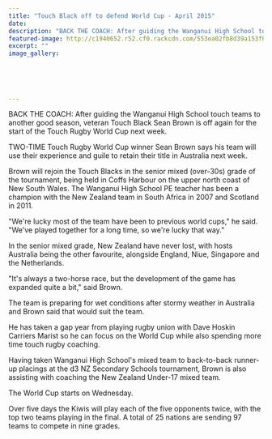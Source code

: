 ```yaml
---
title: "Touch Black off to defend World Cup - April 2015"
date: 
description: "BACK THE COACH: After guiding the Wanganui High School touch teams to another good season, veteran Touch Black Sean Brown is off again for the start of the Touch Rugby World Cup next week, 24/4/15..."
featured-image: http://c1940652.r52.cf0.rackcdn.com/553ea02fb8d39a153f0002d1/sean-brown-24.4.15.jpg
excerpt: ""
image_gallery:
    
    
    
    
    
---
```


<p><span>BACK THE COACH: After guiding the Wanganui High School touch teams to another good season, veteran Touch Black Sean Brown is off again for the start of the Touch Rugby World Cup next week.</span></p>
<p>TWO-TIME Touch Rugby World Cup winner Sean Brown says his team will use their experience and guile to retain their title in Australia next week.</p>
<p>Brown will rejoin the Touch Blacks in the senior mixed (over-30s) grade of the tournament, being held in Coffs Harbour on the upper north coast of New South Wales. The Wanganui High School PE teacher has been a champion with the New Zealand team in South Africa in 2007 and Scotland in 2011.</p>
<p>"We're lucky most of the team have been to previous world cups," he said. "We've played together for a long time, so we're lucky that way."</p>
<p>In the senior mixed grade, New Zealand have never lost, with hosts Australia being the other favourite, alongside England, Niue, Singapore and the Netherlands.</p>
<p>"It's always a two-horse race, but the development of the game has expanded quite a bit," said Brown.</p>
<p>The team is preparing for wet conditions after stormy weather in Australia and Brown said that would suit the team.</p>
<p>He has taken a gap year from playing rugby union with Dave Hoskin Carriers Marist so he can focus on the World Cup while also spending more time touch rugby coaching.</p>
<p>Having taken Wanganui High School's mixed team to back-to-back runner-up placings at the d3 NZ Secondary Schools tournament, Brown is also assisting with coaching the New Zealand Under-17 mixed team.</p>
<p>The World Cup starts on Wednesday.</p>
<p>Over five days the Kiwis will play each of the five opponents twice, with the top two teams playing in the final. A total of 25 nations are sending 97 teams to compete in nine grades.</p>

